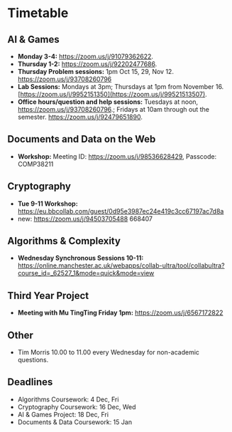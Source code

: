 # Timetable

## AI & Games

- **Monday 3-4:** https://zoom.us/j/91079362622.
- **Thursday 1-2:** https://zoom.us/j/92202477686.
- **Thursday Problem sessions:** 1pm Oct 15, 29, Nov 12. https://zoom.us/j/93708260796
- **Lab Sessions:** Mondays at 3pm; Thursdays at 1pm from November 16.  [https://zoom.us/j/9952151350](https://zoom.us/j/99521513507).
- **Office hours/question and help sessions:** Tuesdays at noon, https://zoom.us/j/93708260796.; Fridays at 10am through out the semester. https://zoom.us/j/92479651890.

## Documents and Data on the Web

- **Workshop:** Meeting ID: https://zoom.us/j/98536628429, Passcode: COMP38211

## Cryptography

- **Tue 9-11 Workshop:** https://eu.bbcollab.com/guest/0d95e3987ec24e419c3cc67197ac7d8a
- new: https://zoom.us/j/94503705488  668407

## Algorithms & Complexity

- **Wednesday Synchronous Sessions 10-11:** https://online.manchester.ac.uk/webapps/collab-ultra/tool/collabultra?course_id=_62527_1&mode=quick&mode=view

## Third Year Project

- **Meeting with Mu TingTing Friday 1pm:** https://zoom.us/j/6567172822

## Other

- Tim Morris 10.00 to 11.00 every Wednesday for non-academic questions.

## Deadlines

- Algorithms Coursework: 4 Dec, Fri
- Cryptography Coursework: 16 Dec, Wed
- AI & Games Project: 18 Dec, Fri
- Documents & Data Coursework: 15 Jan

